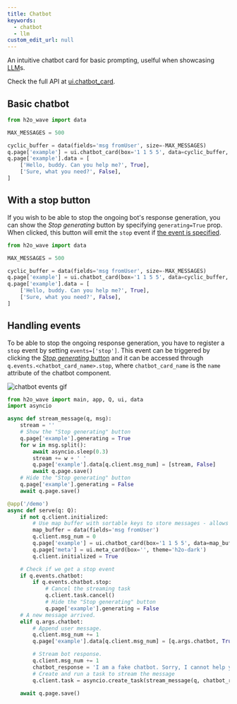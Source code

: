```yaml
---
title: Chatbot
keywords:
  - chatbot
  - llm
custom_edit_url: null
---
```


An intuitive chatbot card for basic prompting, uselful when showcasing [LLM](https://www.techopedia.com/definition/34948/large-language-model-llm)s.

Check the full API at [ui.chatbot_card](/docs/api/ui#chatbot_card).

## Basic chatbot

```py
from h2o_wave import data

MAX_MESSAGES = 500

cyclic_buffer = data(fields='msg fromUser', size=-MAX_MESSAGES)
q.page['example'] = ui.chatbot_card(box='1 1 5 5', data=cyclic_buffer, name='chatbot')
q.page['example'].data = [
    ['Hello, buddy. Can you help me?', True],
    ['Sure, what you need?', False],
]
```

## With a stop button

If you wish to be able to stop the ongoing bot's response generation, you can show the *Stop generating* button by specifying `generating=True` prop.
When clicked, this button will emit the `stop` event if [the event is specified](#handling-events).

```py
from h2o_wave import data

MAX_MESSAGES = 500

cyclic_buffer = data(fields='msg fromUser', size=-MAX_MESSAGES)
q.page['example'] = ui.chatbot_card(box='1 1 5 5', data=cyclic_buffer, name='chatbot', generating=True)
q.page['example'].data = [
    ['Hello, buddy. Can you help me?', True],
    ['Sure, what you need?', False],
]
```

## Handling events

To be able to stop the ongoing response generation, you have to register a `stop` event by setting `events=['stop']`.
This event can be triggered by clicking the [*Stop generating* button](#with-a-stop-button) and it can be accessed through `q.events.<chatbot_card_name>.stop`, where `chatbot_card_name` is the `name` attribute of the chatbot component.

![chatbot events gif](/img/widgets/chatbot_events_stop.gif)

```py ignore {23,28,29}
from h2o_wave import main, app, Q, ui, data
import asyncio

async def stream_message(q, msg):
    stream = ''
    # Show the "Stop generating" button
    q.page['example'].generating = True
    for w in msg.split():
        await asyncio.sleep(0.3)
        stream += w + ' '
        q.page['example'].data[q.client.msg_num] = [stream, False]
        await q.page.save()
    # Hide the "Stop generating" button
    q.page['example'].generating = False
    await q.page.save()

@app('/demo')
async def serve(q: Q):
    if not q.client.initialized:
        # Use map buffer with sortable keys to store messages - allows indexing + streaming the chat messages.
        map_buffer = data(fields='msg fromUser')
        q.client.msg_num = 0
        q.page['example'] = ui.chatbot_card(box='1 1 5 5', data=map_buffer, name='chatbot', events=['stop'])
        q.page['meta'] = ui.meta_card(box='', theme='h2o-dark')
        q.client.initialized = True

    # Check if we get a stop event
    if q.events.chatbot:
        if q.events.chatbot.stop:
            # Cancel the streaming task
            q.client.task.cancel()
            # Hide the "Stop generating" button
            q.page['example'].generating = False
    # A new message arrived.
    elif q.args.chatbot:
        # Append user message.
        q.client.msg_num += 1
        q.page['example'].data[q.client.msg_num] = [q.args.chatbot, True]

        # Stream bot response.
        q.client.msg_num += 1
        chatbot_response = 'I am a fake chatbot. Sorry, I cannot help you.'
        # Create and run a task to stream the message
        q.client.task = asyncio.create_task(stream_message(q, chatbot_response))

    await q.page.save()
```
